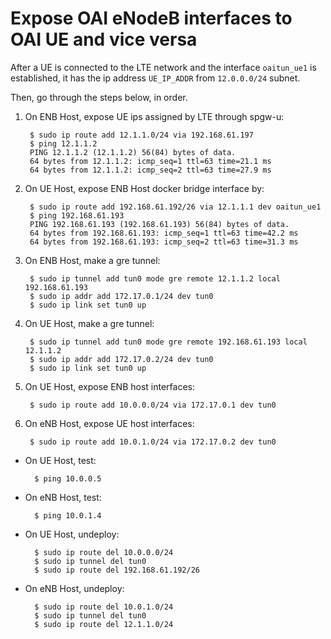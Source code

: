 # Expose OAI eNodeB interfaces to OAI UE and vice versa


After a UE is connected to the LTE network and the interface `oaitun_ue1` is established, it has the ip address `UE_IP_ADDR` from `12.0.0.0/24` subnet. 

Then, go through the steps below, in order.

1. On ENB Host, expose UE ips assigned by LTE through spgw-u:

		$ sudo ip route add 12.1.1.0/24 via 192.168.61.197
		$ ping 12.1.1.2
		PING 12.1.1.2 (12.1.1.2) 56(84) bytes of data.
		64 bytes from 12.1.1.2: icmp_seq=1 ttl=63 time=21.1 ms
		64 bytes from 12.1.1.2: icmp_seq=2 ttl=63 time=27.9 ms

2. On UE Host, expose ENB Host docker bridge interface by:
		
		$ sudo ip route add 192.168.61.192/26 via 12.1.1.1 dev oaitun_ue1
		$ ping 192.168.61.193
		PING 192.168.61.193 (192.168.61.193) 56(84) bytes of data.
		64 bytes from 192.168.61.193: icmp_seq=1 ttl=63 time=42.2 ms
		64 bytes from 192.168.61.193: icmp_seq=2 ttl=63 time=31.3 ms

3. On ENB Host, make a gre tunnel:

		$ sudo ip tunnel add tun0 mode gre remote 12.1.1.2 local 192.168.61.193
		$ sudo ip addr add 172.17.0.1/24 dev tun0
		$ sudo ip link set tun0 up

4. On UE Host, make a gre tunnel:

		$ sudo ip tunnel add tun0 mode gre remote 192.168.61.193 local 12.1.1.2
		$ sudo ip addr add 172.17.0.2/24 dev tun0
		$ sudo ip link set tun0 up
	
5. On UE Host, expose ENB host interfaces:
	
		$ sudo ip route add 10.0.0.0/24 via 172.17.0.1 dev tun0
	
6. On eNB Host, expose UE host interfaces:
	
		$ sudo ip route add 10.0.1.0/24 via 172.17.0.2 dev tun0

- On UE Host, test:

		$ ping 10.0.0.5

- On eNB Host, test:

		$ ping 10.0.1.4

- On UE Host, undeploy:		
	
		$ sudo ip route del 10.0.0.0/24
		$ sudo ip tunnel del tun0
		$ sudo ip route del 192.168.61.192/26

- On eNB Host, undeploy:
	
		$ sudo ip route del 10.0.1.0/24
		$ sudo ip tunnel del tun0
		$ sudo ip route del 12.1.1.0/24
		
